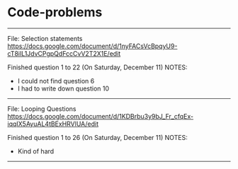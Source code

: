 # Code-problems

-------------------------------------------------------------------------------------
File: Selection statements
https://docs.google.com/document/d/1nyFACsVcBpqyU9-cT8ilL1JdvCPgpQdFccCvV2T2X1E/edit

Finished question 1 to 22 (On Saturday, December 11)
NOTES:
- I could not find question 6
- I had to write down question 10

-------------------------------------------------------------------------------------
File: Looping Questions 
https://docs.google.com/document/d/1KDBrbu3y9bJ_Fr_cfqEx-iqqIX5AyuAL4tBExHRVlUA/edit

Finished question 1 to 26 (On Saturday, December 11)
NOTES:
- Kind of hard

-------------------------------------------------------------------------------------
